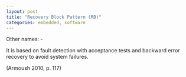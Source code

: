 ```yaml
---
layout: post
title: "Recovery Block Pattern (RB)"
categories: embedded, software
---
```


Other names: -

It is based on fault detection with acceptance tests and backward error recovery to avoid system failures.

(Armoush 2010, p. 117)